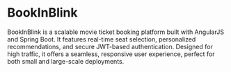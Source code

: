 # BookInBlink
BookInBlink is a scalable movie ticket booking platform built with AngularJS and Spring Boot. It features real-time seat selection, personalized recommendations, and secure JWT-based authentication. Designed for high traffic, it offers a seamless, responsive user experience, perfect for both small and large-scale deployments.
